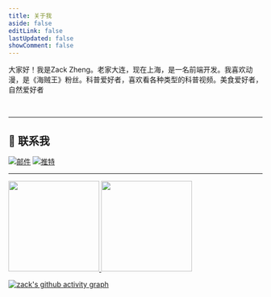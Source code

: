 ```yaml
---
title: 关于我
aside: false
editLink: false
lastUpdated: false
showComment: false
---
```


<me-page />

大家好！我是Zack Zheng。老家大连，现在上海，是一名前端开发。我喜欢动漫，是《海贼王》粉丝。科普爱好者，喜欢看各种类型的科普视频。美食爱好者，自然爱好者

<br/>


<hr/>

## 👋 联系我 
  [![邮件](https://img.shields.io/badge/-Email-EA4335?style=flat&labelColor=EA4335&logo=Gmail&logoColor=white)](mailto:zack_zhengxiyun@163.com)
  [![推特](https://img.shields.io/badge/-Twitter-1ca0f1?style=flat&labelColor=1ca0f1&logo=twitter&logoColor=white&link=https://twitter.com/brennankbrown)](https://twitter.com/zackzheng94)
  
<hr/>
<p>
<a href="https://github.com/zack-xy">
  <img height="180em" src="https://github-readme-stats.vercel.app/api?username=zack-xy&theme=buefy&show_icons=true" />
  <img height="180em" src="https://github-readme-stats.vercel.app/api/top-langs/?username=zack-xy&theme=buefy&layout=compact" />
</a>
</p>
<p>

[![zack's github activity graph](https://github-readme-activity-graph.vercel.app/graph?username=zack-xy&bg_color=ffffff&color=765005&line=09a7d3&point=f47a75&area=true&hide_border=true)](https://github.com/zack-xy/zack-xy)

</p>
